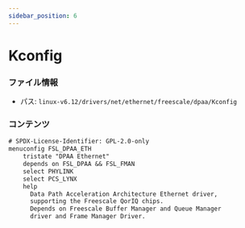 ```yaml
---
sidebar_position: 6
---
```

# Kconfig

### ファイル情報

- パス: `linux-v6.12/drivers/net/ethernet/freescale/dpaa/Kconfig`

### コンテンツ

```txt
# SPDX-License-Identifier: GPL-2.0-only
menuconfig FSL_DPAA_ETH
	tristate "DPAA Ethernet"
	depends on FSL_DPAA && FSL_FMAN
	select PHYLINK
	select PCS_LYNX
	help
	  Data Path Acceleration Architecture Ethernet driver,
	  supporting the Freescale QorIQ chips.
	  Depends on Freescale Buffer Manager and Queue Manager
	  driver and Frame Manager Driver.

```
